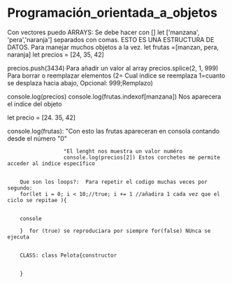 # Programación_orientada_a_objetos

Con vectores puedo
ARRAYS: Se debe hacer con [] let ['manzana', 'pera','naranja'] separados con comas. ESTO ES UNA ESTRUCTURA DE DATOS.
Para manejar muchos objetos a la vez.
let frutas =[manzan, pera, naranja]
let precios = [24, 35, 42]

precios.push(3434) Para añadir un valor al array
precios.splice(2, 1, 999) Para borrar o reemplazar elementos (2= Cual indice se reemplaza 1=cuanto se desplaza hacia abajo, Opcional: 999;Remplazo)

console.log(precios)
console.log(frutas.indexof[manzana]) Nos aparecera el indice del objeto

let precio = [24. 35, 42]

console.log(frutas): "Con esto las frutas apareceran en consola contando desde el número "0"

                      "El lenght nos muestra un valor numéro
                      console.log(precios[2]) Estos corchetes me permite acceder al indice específico


        Que son los loops?:  Para repetir el codigo muchas veces por segundo:
        for(let i = 0; i < 10;//true; i += 1 //añadira 1 cada vez que el ciclo se repitae ){


        console

        }  for (true) se reproduciara por siempre for(false) NUnca se ejecuta


        CLASS: class Pelota{constructor


        }
